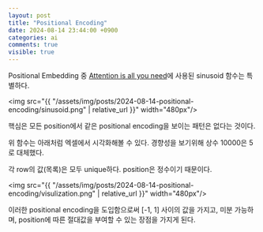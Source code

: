 ```yaml
---
layout: post
title: "Positional Encoding"
date: 2024-08-14 23:44:00 +0900
categories: ai
comments: true
visible: true
---
```


Positional Embedding 중 [Attention is all you need](https://arxiv.org/pdf/1706.03762)에 사용된 sinusoid 함수는 특별하다.

<img src="{{ "/assets/img/posts/2024-08-14-positional-encoding/sinusoid.png" | relative_url }}" width="480px"/>

핵심은 모든 position에서 같은 positional encoding을 보이는 패턴은 없다는 것이다.

위 함수는 아래처럼 엑셀에서 시각화해볼 수 있다.
경향성을 보기위해 상수 10000은 5로 대체했다.

각 row의 값(목록)은 모두 unique하다.
position은 정수이기 때문이다.

<img src="{{ "/assets/img/posts/2024-08-14-positional-encoding/visulization.png" | relative_url }}" width="480px"/>

이러한 positional encoding을 도입함으로써
[-1, 1] 사이의 값을 가지고, 미분 가능하며, position에 따른 절대값을 부여할 수 있는
장점을 가지게 된다.

